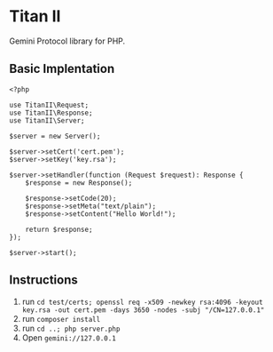 # Titan II

Gemini Protocol library for PHP. 

## Basic Implentation

```
<?php

use TitanII\Request;
use TitanII\Response;
use TitanII\Server;

$server = new Server();

$server->setCert('cert.pem');
$server->setKey('key.rsa');

$server->setHandler(function (Request $request): Response {
    $response = new Response();

    $response->setCode(20);
    $response->setMeta("text/plain");
    $response->setContent("Hello World!");

    return $response;
});

$server->start();
```

## Instructions 

1. run `cd test/certs; openssl req -x509 -newkey rsa:4096 -keyout key.rsa -out cert.pem -days 3650 -nodes -subj "/CN=127.0.0.1"`
2. run `composer install`
3. run `cd ..; php server.php`
4. Open `gemini://127.0.0.1`